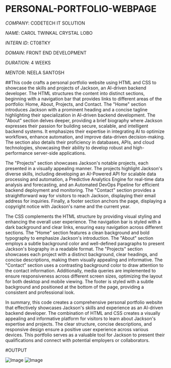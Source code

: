 # PERSONAL-PORTFOLIO-WEBPAGE

*COMPANY*: CODETECH IT SOLUTION

*NAME*: CAROL TWINKAL CRYSTAL LOBO

*INTERN ID*: CT08TKY

*DOMAIN*: FRONT END DEVELOPMENT

*DURATION*: 4 WEEKS

*MENTOR*: NEELA SANTOSH

##This code crafts a personal portfolio website using HTML and CSS to showcase the skills and projects of Jackson, an AI-driven backend developer. The HTML structures the content into distinct sections, beginning with a navigation bar that provides links to different areas of the portfolio: Home, About, Projects, and Contact. The "Home" section introduces Jackson with a prominent heading and a concise tagline highlighting their specialization in AI-driven backend development. The "About" section delves deeper, providing a brief biography where Jackson expresses their passion for building secure, scalable, and intelligent backend systems. It emphasizes their expertise in integrating AI to optimize workflows, enhance automation, and improve data-driven decision-making. The section also details their proficiency in databases, APIs, and cloud technologies, showcasing their ability to develop robust and high-performance server-side applications.

The "Projects" section showcases Jackson's notable projects, each presented in a visually appealing manner. The projects highlight Jackson's diverse skills, including developing an AI-Powered API for scalable data processing and automation, a Predictive Analytics Engine for real-time data analysis and forecasting, and an Automated DevOps Pipeline for efficient backend deployment and monitoring. The "Contact" section provides a straightforward way for visitors to reach Jackson, displaying their email address for inquiries. Finally, a footer section anchors the page, displaying a copyright notice with Jackson's name and the current year.

The CSS complements the HTML structure by providing visual styling and enhancing the overall user experience. The navigation bar is styled with a dark background and clear links, ensuring easy navigation across different sections. The "Home" section features a clean background and bold typography to emphasize Jackson's introduction. The "About" section employs a subtle background color and well-defined paragraphs to present Jackson's biography in a readable format. The "Projects" section showcases each project with a distinct background, clear headings, and concise descriptions, making them visually appealing and informative. The "Contact" section uses a contrasting background color to draw attention to the contact information. Additionally, media queries are implemented to ensure responsiveness across different screen sizes, optimizing the layout for both desktop and mobile viewing. The footer is styled with a subtle background and positioned at the bottom of the page, providing a consistent and professional look.

In summary, this code creates a comprehensive personal portfolio website that effectively showcases Jackson's skills and experience as an AI-driven backend developer. The combination of HTML and CSS creates a visually appealing and informative platform for visitors to learn about Jackson's expertise and projects. The clear structure, concise descriptions, and responsive design ensure a positive user experience across various devices. This portfolio serves as a valuable tool for Jackson to present their qualifications and connect with potential employers or collaborators.

#OUTPUT

![Image](https://github.com/user-attachments/assets/4c3e7661-c3c0-4adf-8d7b-859b4cd765f0)
![Image](https://github.com/user-attachments/assets/6eeeba23-4ca2-414a-a688-8f4ff424455d)
